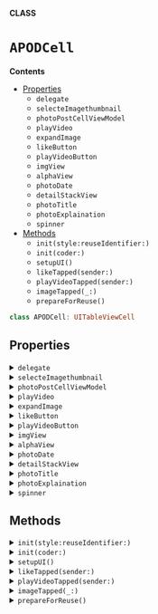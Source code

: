 **CLASS**

# `APODCell`

**Contents**

- [Properties](#properties)
  - `delegate`
  - `selecteImagethumbnail`
  - `photoPostCellViewModel`
  - `playVideo`
  - `expandImage`
  - `likeButton`
  - `playVideoButton`
  - `imgView`
  - `alphaView`
  - `photoDate`
  - `detailStackView`
  - `photoTitle`
  - `photoExplaination`
  - `spinner`
- [Methods](#methods)
  - `init(style:reuseIdentifier:)`
  - `init(coder:)`
  - `setupUI()`
  - `likeTapped(sender:)`
  - `playVideoTapped(sender:)`
  - `imageTapped(_:)`
  - `prepareForReuse()`

```swift
class APODCell: UITableViewCell
```

## Properties
<details><summary markdown="span"><code>delegate</code></summary>

```swift
weak var delegate: FavoritablePictureProtocol?
```

</details>

<details><summary markdown="span"><code>selecteImagethumbnail</code></summary>

```swift
var selecteImagethumbnail: UIImage?
```

</details>

<details><summary markdown="span"><code>photoPostCellViewModel</code></summary>

```swift
var photoPostCellViewModel : APODCellViewModel?
```

</details>

<details><summary markdown="span"><code>playVideo</code></summary>

```swift
var playVideo: ((URL) -> ())?
```

</details>

<details><summary markdown="span"><code>expandImage</code></summary>

```swift
var expandImage: ((PictureDetails) -> ())?
```

</details>

<details><summary markdown="span"><code>likeButton</code></summary>

```swift
lazy var likeButton: UIButton = {
    let btn = UIButton()
    btn.translatesAutoresizingMaskIntoConstraints = false
    btn.tag = 200
    btn.setImage(GlobalConstants.likeEmptyImage, for: .normal)
    btn.tintColor = .systemRed
    btn.addTarget(self, action: #selector(likeTapped), for: .touchUpInside)
    return btn
}()
```

</details>

<details><summary markdown="span"><code>playVideoButton</code></summary>

```swift
lazy var playVideoButton: UIButton = {
    let btn = UIButton()
    btn.translatesAutoresizingMaskIntoConstraints = false
    let img = UIImage(systemName: "play")
    btn.setBackgroundImage(img, for: .normal)
    btn.addTarget(self, action: #selector(playVideoTapped), for: .touchUpInside)
    btn.tintColor = .white
    btn.isHidden = true
    return btn
}()
```

</details>

<details><summary markdown="span"><code>imgView</code></summary>

```swift
lazy var imgView: UIImageView = {
    let imgView = UIImageView()
    imgView.translatesAutoresizingMaskIntoConstraints = false
    imgView.image = GlobalConstants.placeholderImage
    imgView.contentMode = .scaleToFill
    imgView.setContentHuggingPriority(.required, for: .vertical)
    return imgView
}()
```

</details>

<details><summary markdown="span"><code>alphaView</code></summary>

```swift
lazy var alphaView: UIView = {
    let view = UIView()
    view.translatesAutoresizingMaskIntoConstraints = false
    view.backgroundColor = .systemBackground.withAlphaComponent(0.9)
    view.clipsToBounds = true
    return view
}()
```

</details>

<details><summary markdown="span"><code>photoDate</code></summary>

```swift
lazy var photoDate: UILabel = {
    let lbl = UILabel()
    lbl.translatesAutoresizingMaskIntoConstraints = false
    lbl.backgroundColor = .clear
    lbl.textColor = .label
    lbl.font = .preferredFont(forTextStyle: .title1)
    lbl.numberOfLines = 1
    lbl.textAlignment = .left
    return lbl
}()
```

</details>

<details><summary markdown="span"><code>detailStackView</code></summary>

```swift
lazy var detailStackView : UIStackView = {
    let stack = UIStackView()
    stack.axis = .vertical
    stack.distribution = .fillProportionally
    stack.alignment = .fill
    stack.spacing = 5.0
    stack.translatesAutoresizingMaskIntoConstraints = false
    stack.setContentCompressionResistancePriority(.required, for: .vertical)
    stack.addArrangedSubview(photoTitle)
    stack.addArrangedSubview(photoExplaination)
    return stack
}()
```

</details>

<details><summary markdown="span"><code>photoTitle</code></summary>

```swift
lazy var photoTitle: UILabel = {
    let lbl = UILabel()
    lbl.translatesAutoresizingMaskIntoConstraints = false
    lbl.backgroundColor = .clear
    lbl.textColor = .label
    lbl.text = photoPostCellViewModel?.post.title
    lbl.numberOfLines = 0
    lbl.textAlignment = .center
    lbl.font = .preferredFont(forTextStyle: .title3)
    lbl.setContentHuggingPriority(.required, for: .vertical)
    lbl.clipsToBounds = true
    return lbl
}()
```

</details>

<details><summary markdown="span"><code>photoExplaination</code></summary>

```swift
lazy var photoExplaination: UILabel = {
    let lbl = UILabel()
    lbl.translatesAutoresizingMaskIntoConstraints = false
    lbl.backgroundColor = .systemGray.withAlphaComponent(0.1)
    lbl.textColor = .label
    lbl.text = "explaination"
    lbl.numberOfLines = 0
    lbl.text = photoPostCellViewModel?.post.explanation
    lbl.font = .preferredFont(forTextStyle: .body)
    lbl.setContentHuggingPriority(.required, for: .vertical)
    lbl.layer.cornerRadius = 5.0
    lbl.clipsToBounds = true
    return lbl
}()
```

</details>

<details><summary markdown="span"><code>spinner</code></summary>

```swift
lazy var spinner: UIActivityIndicatorView = {
    let act = UIActivityIndicatorView()
    act.translatesAutoresizingMaskIntoConstraints = false
    act.color = .label
    act.style = .large
    act.backgroundColor = .systemBackground.withAlphaComponent(0.5)
    return act
}()
```

</details>

## Methods
<details><summary markdown="span"><code>init(style:reuseIdentifier:)</code></summary>

```swift
override init(style: UITableViewCell.CellStyle, reuseIdentifier: String?)
```

</details>

<details><summary markdown="span"><code>init(coder:)</code></summary>

```swift
required init?(coder: NSCoder)
```

</details>

<details><summary markdown="span"><code>setupUI()</code></summary>

```swift
func setupUI()
```

</details>

<details><summary markdown="span"><code>likeTapped(sender:)</code></summary>

```swift
@objc func likeTapped(sender: UIButton)
```

</details>

<details><summary markdown="span"><code>playVideoTapped(sender:)</code></summary>

```swift
@objc func playVideoTapped(sender: UIButton)
```

</details>

<details><summary markdown="span"><code>imageTapped(_:)</code></summary>

```swift
@objc func imageTapped(_ sender: UITapGestureRecognizer)
```

</details>

<details><summary markdown="span"><code>prepareForReuse()</code></summary>

```swift
override func prepareForReuse()
```

</details>